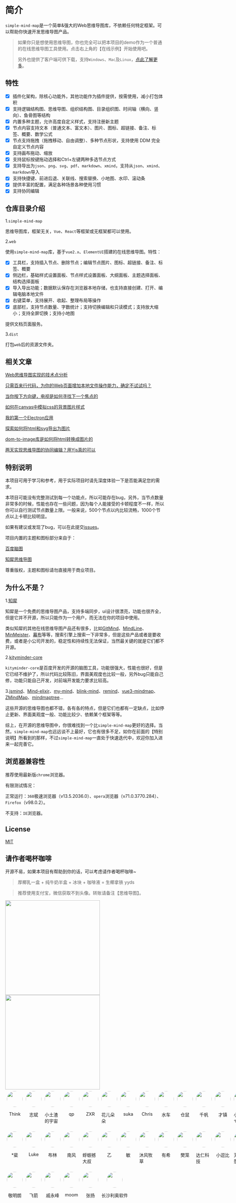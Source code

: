 # 简介

`simple-mind-map`是一个简单&强大的Web思维导图库，不依赖任何特定框架。可以帮助你快速开发思维导图产品。

> 如果你只是想使用思维导图，你也完全可以把本项目的demo作为一个普通的在线思维导图工具使用。点击右上角的【在线示例】开始使用吧。
>
> 另外也提供了客户端可供下载，支持`Windows`、`Mac`及`Linux`，[点此了解更多](/mind-map/#/doc/zh/client)。

## 特性

- [x] 插件化架构，除核心功能外，其他功能作为插件提供，按需使用，减小打包体积
- [x] 支持逻辑结构图、思维导图、组织结构图、目录组织图、时间轴（横向、竖向）、鱼骨图等结构
- [x] 内置多种主题，允许高度自定义样式，支持注册新主题
- [x] 节点内容支持文本（普通文本、富文本）、图片、图标、超链接、备注、标签、概要、数学公式
- [x] 节点支持拖拽（拖拽移动、自由调整）、多种节点形状，支持使用 DDM 完全自定义节点内容
- [x] 支持画布拖动、缩放
- [x] 支持鼠标按键拖动选择和Ctrl+左键两种多选节点方式
- [x] 支持导出为`json`、`png`、`svg`、`pdf`、`markdown`、`xmind`，支持从`json`、`xmind`、`markdown`导入
- [x] 支持快捷键、前进后退、关联线、搜索替换、小地图、水印、滚动条
- [x] 提供丰富的配置，满足各种场景各种使用习惯
- [x] 支持协同编辑

## 仓库目录介绍

1.`simple-mind-map`

思维导图库，框架无关，`Vue`、`React`等框架或无框架都可以使用。

2.`web`

使用`simple-mind-map`库，基于`vue2.x`、`ElementUI`搭建的在线思维导图。特性：

- [x] 工具栏，支持插入节点、删除节点；编辑节点图片、图标、超链接、备注、标签、概要
- [x] 侧边栏，基础样式设置面板、节点样式设置面板、大纲面板、主题选择面板、结构选择面板
- [x] 导入导出功能；数据默认保存在浏览器本地存储，也支持直接创建、打开、编辑电脑本地文件
- [x] 右键菜单，支持展开、收起、整理布局等操作
- [x] 底部栏，支持节点数量、字数统计；支持切换编辑和只读模式；支持放大缩小；支持全屏切换；支持小地图

提供文档页面服务。

3.`dist`

打包`web`后的资源文件夹。

## 相关文章

[Web思维导图实现的技术点分析](https://juejin.cn/post/6987711560521089061)

[只需百来行代码，为你的Web页面增加本地文件操作能力，确定不试试吗？](https://juejin.cn/post/7157681502506090510)

[当你按下方向键，电视是如何寻找下一个焦点的](https://juejin.cn/post/7199666255883927612)

[如何在canvas中模拟css的背景图片样式](https://juejin.cn/post/7204854015463538744)

[我的第一个Electron应用](https://juejin.cn/post/7233012756314701884)

[探索如何将html和svg导出为图片](https://juejin.cn/post/7276712861514170409)

[dom-to-image库是如何将html转换成图片的](https://juejin.cn/post/7287913415803764747)

[两天实现思维导图的协同编辑？用Yjs真的可以](https://juejin.cn/post/7295669711533998117)

## 特别说明

本项目可用于学习和参考，用于实际项目时请先深度体验一下是否能满足您的需求。

本项目可能没有完整测试到每一个功能点，所以可能存在bug，另外，当节点数量非常多的时候，性能也存在一些问题，因为每个人能接受的卡顿程度不一样，所以你可以自行测试节点数量上限。一般来说，500个节点以内比较流畅，1000个节点以上卡顿比较明显。

如果有建议或发现了bug，可以在此提交[issues](https://github.com/wanglin2/mind-map/issues)。

项目内置的主题和图标部分来自于：

[百度脑图](https://naotu.baidu.com/)

[知犀思维导图](https://www.zhixi.com/)

尊重版权，主题和图标请勿直接用于商业项目。

## 为什么不是？

1.[知犀](https://www.zhixi.com/)

知犀是一个免费的思维导图产品，支持多端同步，ui设计很漂亮，功能也很齐全，但是它并不开源，所以只能作为一个用户，而无法在你的项目中使用。

类似知犀的其他在线思维导图产品还有很多，比如[GitMind](https://gitmind.cn/)、[MindLine](http://www.mindline.cn/)、[MinMeister](https://www.mindmeister.com/zh)、[幕布](https://mubu.com/)等等，搜索引擎上搜索一下非常多，但是这些产品或者是要收费，或者是小公司开发的，稳定性和持续性无法保证，当然最关键的就是它们都不开源。

2.[kityminder-core](https://github.com/fex-team/kityminder-core)

`kityminder-core`是百度开发的开源的脑图工具，功能很强大，性能也很好，但是它已经不维护了，所以代码比较陈旧，界面美观度也比较一般，另外bug只能自己修，功能只能自己开发，对前端开发能力要求比较高。

3.[jsmind](https://github.com/hizzgdev/jsmind)、[Mind-elixir](https://github.com/ssshooter/mind-elixir-core)、[my-mind](https://github.com/ondras/my-mind)、[blink-mind](https://github.com/awehook/blink-mind)、[remind](https://github.com/luvsic3/remind)、[vue3-mindmap](https://github.com/hellowuxin/vue3-mindmap)、[ZMindMap](https://github.com/zyascend/ZMindMap)、[mindmaptree](https://github.com/RockyRen/mindmaptree)...

这些开源的思维导图也都不错，各有各的特点，但是它们也都有一定缺点，比如停止更新、界面美观度一般、功能比较少、依赖某个框架等等。

综上，在开源的思维导图中，你很难找到一个比`simple-mind-map`更好的选择。当然，`simple-mind-map`也远远谈不上最好，它也有很多不足，如你在前面的【特别说明】所看到的那样，不过`simple-mind-map`一直处于快速迭代中，欢迎你加入进来一起完善它。

## 浏览器兼容性

推荐使用最新版`chrome`浏览器。

有限测试情况：

正常运行：`360`极速浏览器（v13.5.2036.0）、`opera`浏览器（v71.0.3770.284）、`Firefox`（v98.0.2）。

不支持：`IE`浏览器。

## License

[MIT](https://opensource.org/licenses/MIT)

## 请作者喝杯咖啡

开源不易，如果本项目有帮助到你的话，可以考虑请作者喝杯咖啡~

> 厚椰乳一盒 + 纯牛奶半盒 + 冰块 + 咖啡液 = 生椰拿铁 yyds

> 推荐使用支付宝，微信获取不到头像。转账请备注【思维导图】。

<img src="../../../../assets/img/alipay.jpg" style="width: 300px" />

<img src="../../../../assets/img/wechat.jpg" style="width: 300px" />

<div style="display: flex;">
    <div style="display: flex; flex-direction: column; align-items: center; width: fit-content; margin: 5px;">
        <img src="../../../../assets/avatar/Think.jpg" style="width: 50px;height: 50px;object-fit: cover;border-radius: 50%;" />
        <p>Think</p>
    </div>
    <div style="display: flex; flex-direction: column; align-items: center; width: fit-content; margin: 5px;">
        <img src="../../../../assets/avatar/志斌.jpg" style="width: 50px;height: 50px;object-fit: cover;border-radius: 50%;" />
        <p>志斌</p>
    </div>
    <div style="display: flex; flex-direction: column; align-items: center; width: fit-content; margin: 5px;">
        <img src="../../../../assets/avatar/小土渣的宇宙.jpeg" style="width: 50px;height: 50px;object-fit: cover;border-radius: 50%;" />
        <p>小土渣的宇宙</p>
    </div>
    <div style="display: flex; flex-direction: column; align-items: center; width: fit-content; margin: 5px;">
        <img src="../../../../assets/avatar/qp.jpg" style="width: 50px;height: 50px;object-fit: cover;border-radius: 50%;" />
        <p>qp</p>
    </div>
    <div style="display: flex; flex-direction: column; align-items: center; width: fit-content; margin: 5px;">
        <img src="../../../../assets/avatar/ZXR.jpg" style="width: 50px;height: 50px;object-fit: cover;border-radius: 50%;" />
        <p>ZXR</p>
    </div>
    <div style="display: flex; flex-direction: column; align-items: center; width: fit-content; margin: 5px;">
        <img src="../../../../assets/avatar/花儿朵朵.jpg" style="width: 50px;height: 50px;object-fit: cover;border-radius: 50%;" />
        <p>花儿朵朵</p>
    </div>
    <div style="display: flex; flex-direction: column; align-items: center; width: fit-content; margin: 5px;">
        <img src="../../../../assets/avatar/suka.jpg" style="width: 50px;height: 50px;object-fit: cover;border-radius: 50%;" />
        <p>suka</p>
    </div>
    <div style="display: flex; flex-direction: column; align-items: center; width: fit-content; margin: 5px;">
        <img src="../../../../assets/avatar/Chris.jpg" style="width: 50px;height: 50px;object-fit: cover;border-radius: 50%;" />
        <p>Chris</p>
    </div>
    <div style="display: flex; flex-direction: column; align-items: center; width: fit-content; margin: 5px;">
        <img src="../../../../assets/avatar/水车.jpg" style="width: 50px;height: 50px;object-fit: cover;border-radius: 50%;" />
        <p>水车</p>
    </div>
    <div style="display: flex; flex-direction: column; align-items: center; width: fit-content; margin: 5px;">
        <img src="../../../../assets/avatar/仓鼠.jpg" style="width: 50px;height: 50px;object-fit: cover;border-radius: 50%;" />
        <p>仓鼠</p>
    </div>
    <div style="display: flex; flex-direction: column; align-items: center; width: fit-content; margin: 5px;">
        <img src="../../../../assets/avatar/千帆.jpg" style="width: 50px;height: 50px;object-fit: cover;border-radius: 50%;" />
        <p>千帆</p>
    </div>
    <div style="display: flex; flex-direction: column; align-items: center; width: fit-content; margin: 5px;">
        <img src="../../../../assets/avatar/才镇.jpg" style="width: 50px;height: 50px;object-fit: cover;border-radius: 50%;" />
        <p>才镇</p>
    </div>
    <div style="display: flex; flex-direction: column; align-items: center; width: fit-content; margin: 5px;">
        <img src="../../../../assets/avatar/小米.jpg" style="width: 50px;height: 50px;object-fit: cover;border-radius: 50%;" />
        <p>小米bbᯤ²ᴳ</p>
    </div>
</div>

<div style="display: flex;">
    <div style="display: flex; flex-direction: column; align-items: center; width: fit-content; margin: 5px;">
        <img src="../../../../assets/avatar/棐.jpg" style="width: 50px;height: 50px;object-fit: cover;border-radius: 50%;" />
        <p>*棐</p>
    </div>
    <div style="display: flex; flex-direction: column; align-items: center; width: fit-content; margin: 5px;">
        <img src="../../../../assets/avatar/default.png" style="width: 50px;height: 50px;object-fit: cover;border-radius: 50%;" />
        <p>Luke</p>
    </div>
    <div style="display: flex; flex-direction: column; align-items: center; width: fit-content; margin: 5px;">
        <img src="../../../../assets/avatar/布林.jpg" style="width: 50px;height: 50px;object-fit: cover;border-radius: 50%;" />
        <p>布林</p>
    </div>
    <div style="display: flex; flex-direction: column; align-items: center; width: fit-content; margin: 5px;">
        <img src="../../../../assets/avatar/南风.jpg" style="width: 50px;height: 50px;object-fit: cover;border-radius: 50%;" />
        <p>南风</p>
    </div>
    <div style="display: flex; flex-direction: column; align-items: center; width: fit-content; margin: 5px;">
        <img src="../../../../assets/avatar/蜉蝣撼大叔.jpg" style="width: 50px;height: 50px;object-fit: cover;border-radius: 50%;" />
        <p>蜉蝣撼大叔</p>
    </div>
    <div style="display: flex; flex-direction: column; align-items: center; width: fit-content; margin: 5px;">
        <img src="../../../../assets/avatar/乙.jpg" style="width: 50px;height: 50px;object-fit: cover;border-radius: 50%;" />
        <p>乙</p>
    </div>
    <div style="display: flex; flex-direction: column; align-items: center; width: fit-content; margin: 5px;">
        <img src="../../../../assets/avatar/敏.jpg" style="width: 50px;height: 50px;object-fit: cover;border-radius: 50%;" />
        <p>敏</p>
    </div>
    <div style="display: flex; flex-direction: column; align-items: center; width: fit-content; margin: 5px;">
        <img src="../../../../assets/avatar/沐风牧草.jpg" style="width: 50px;height: 50px;object-fit: cover;border-radius: 50%;" />
        <p>沐风牧草</p>
    </div>
    <div style="display: flex; flex-direction: column; align-items: center; width: fit-content; margin: 5px;">
        <img src="../../../../assets/avatar/有希.jpg" style="width: 50px;height: 50px;object-fit: cover;border-radius: 50%;" />
        <p>有希</p>
    </div>
    <div style="display: flex; flex-direction: column; align-items: center; width: fit-content; margin: 5px;">
        <img src="../../../../assets/avatar/樊笼.jpg" style="width: 50px;height: 50px;object-fit: cover;border-radius: 50%;" />
        <p>樊笼</p>
    </div>
    <div style="display: flex; flex-direction: column; align-items: center; width: fit-content; margin: 5px;">
        <img src="../../../../assets/avatar/达仁科技.jpg" style="width: 50px;height: 50px;object-fit: cover;border-radius: 50%;" />
        <p>达仁科技</p>
    </div>
    <div style="display: flex; flex-direction: column; align-items: center; width: fit-content; margin: 5px;">
        <img src="../../../../assets/avatar/小逗比.png" style="width: 50px;height: 50px;object-fit: cover;border-radius: 50%;" />
        <p>小逗比</p>
    </div>
    <div style="display: flex; flex-direction: column; align-items: center; width: fit-content; margin: 5px;">
        <img src="../../../../assets/avatar/天清如愿.jpg" style="width: 50px;height: 50px;object-fit: cover;border-radius: 50%;" />
        <p>天清如愿</p>
    </div>
</div>
<div style="display: flex;">
    <div style="display: flex; flex-direction: column; align-items: center; width: fit-content; margin: 5px;">
        <img src="../../../../assets/avatar/敬明朗.jpg" style="width: 50px;height: 50px;object-fit: cover;border-radius: 50%;" />
        <p>敬明朗</p>
    </div>
    <div style="display: flex; flex-direction: column; align-items: center; width: fit-content; margin: 5px;">
        <img src="../../../../assets/avatar/default.png" style="width: 50px;height: 50px;object-fit: cover;border-radius: 50%;" />
        <p>飞箭</p>
    </div>
    <div style="display: flex; flex-direction: column; align-items: center; width: fit-content; margin: 5px;">
        <img src="../../../../assets/avatar/戚永峰.png" style="width: 50px;height: 50px;object-fit: cover;border-radius: 50%;" />
        <p>戚永峰</p>
    </div>
    <div style="display: flex; flex-direction: column; align-items: center; width: fit-content; margin: 5px;">
        <img src="../../../../assets/avatar/moom.jpg" style="width: 50px;height: 50px;object-fit: cover;border-radius: 50%;" />
        <p>moom</p>
    </div>
    <div style="display: flex; flex-direction: column; align-items: center; width: fit-content; margin: 5px;">
        <img src="../../../../assets/avatar/张扬.png" style="width: 50px;height: 50px;object-fit: cover;border-radius: 50%;" />
        <p>张扬</p>
    </div>
    <div style="display: flex; flex-direction: column; align-items: center; width: fit-content; margin: 5px;">
        <img src="../../../../assets/avatar/长沙利奥软件.jpg" style="width: 50px;height: 50px;object-fit: cover;border-radius: 50%;" />
        <p>长沙利奥软件</p>
    </div>
</div>